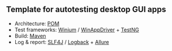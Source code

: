 ## Template for autotesting desktop GUI apps

* Architecture: [POM](https://github.com/SeleniumHQ/selenium/wiki/PageObjects)
* Test frameworks: [Winium](https://github.com/2gis/Winium.Desktop) / [WinAppDriver](https://github.com/microsoft/WinAppDriver)  + [TestNG](https://github.com/cbeust/testng)
* Build: [Maven](https://github.com/apache/maven)
* Log & report: [SLF4J](https://github.com/qos-ch/slf4j) / [Logback](https://github.com/qos-ch/logback) + [Allure](https://github.com/allure-framework/allure-java)